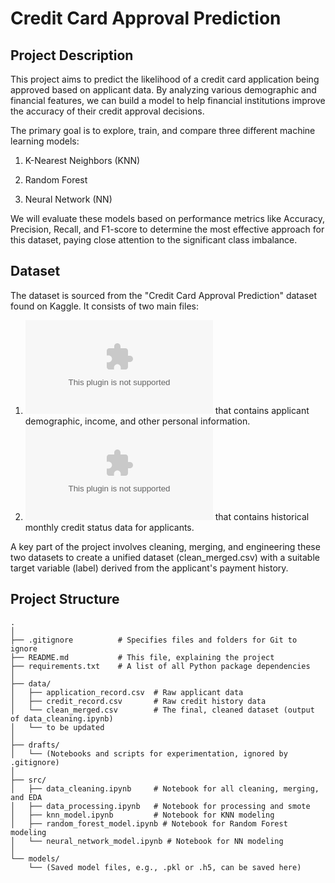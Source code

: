 # Credit Card Approval Prediction
## Project Description
This project aims to predict the likelihood of a credit card application being approved based on applicant data. By analyzing various demographic and financial features, we can build a model to help financial institutions improve the accuracy of their credit approval decisions.

The primary goal is to explore, train, and compare three different machine learning models:
1. K-Nearest Neighbors (KNN)

2. Random Forest

3. Neural Network (NN)

We will evaluate these models based on performance metrics like Accuracy, Precision, Recall, and F1-score to determine the most effective approach for this dataset, paying close attention to the significant class imbalance.

## Dataset
The dataset is sourced from the "Credit Card Approval Prediction" dataset found on Kaggle. It consists of two main files: 
1. ![application_record.csv](./data/application_record.csv) that contains applicant demographic, income, and other personal information.
2. ![credit_record.csv](./data/credit_record.csv) that contains historical monthly credit status data for applicants.

A key part of the project involves cleaning, merging, and engineering these two datasets to create a unified dataset (clean_merged.csv) with a suitable target variable (label) derived from the applicant's payment history.

## Project Structure
```plaintext
.
│
├── .gitignore          # Specifies files and folders for Git to ignore
├── README.md           # This file, explaining the project
├── requirements.txt    # A list of all Python package dependencies
│
├── data/
│   ├── application_record.csv  # Raw applicant data
│   ├── credit_record.csv       # Raw credit history data
│   └── clean_merged.csv        # The final, cleaned dataset (output of data_cleaning.ipynb)
│   └── to be updated
│
├── drafts/
│   └── (Notebooks and scripts for experimentation, ignored by .gitignore)
│
├── src/
│   ├── data_cleaning.ipynb     # Notebook for all cleaning, merging, and EDA
│   ├── data_processing.ipynb   # Notebook for processing and smote
│   ├── knn_model.ipynb         # Notebook for KNN modeling
│   ├── random_forest_model.ipynb # Notebook for Random Forest modeling
│   └── neural_network_model.ipynb # Notebook for NN modeling
│
└── models/
    └── (Saved model files, e.g., .pkl or .h5, can be saved here)
```